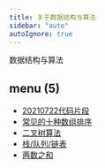```yaml
---
title: 关于数据结构与算法
sidebar: "auto"
autoIgnore: true
---
```


数据结构与算法

<toc>

## menu (5)

- [20210722代码片段](./array-code.md)
- [常见的十种数组排序](./array-sort.md)
- [二叉树算法](./binaryTree.md)
- [栈/队列/链表](./stack-deque.md)
- [两数之和](./to-sum.md)

<toc>

